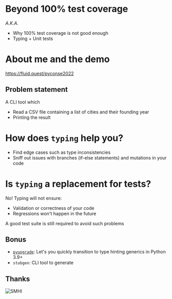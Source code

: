 # Beyond 100% test coverage


*A.K.A.*

- Why 100% test coverage is not good enough
- Typing + Unit tests

# About me and the demo

<https://fluid.quest/pyconse2022>

## Problem statement

A CLI   tool which

- Read a CSV file containing a list of cities and their founding year
- Printing the result

# How does `typing` help you?

- Find edge cases such as type inconsistencies
- Sniff out issues with branches (if-else statements) and mutations in your code

# Is `typing` a replacement for tests?

No! Typing will not ensure:

- Validation or correctness of your code
- Regressions won't happen in the future

A good test suite is still required to avoid such problems


## Bonus

- [`pyupgrade`](https://pypi.org/project/pyupgrade/): Let's you quickly transition to type hinting generics in Python 3.9+
- `stubgen`: CLI tool to generate 


## Thanks

![SMHI](https://www.smhi.se/polopoly_fs/1.117503.1490015865!/image/smhi-logo-120.png_gen/derivatives/Original/image/smhi-logo-120.png)
